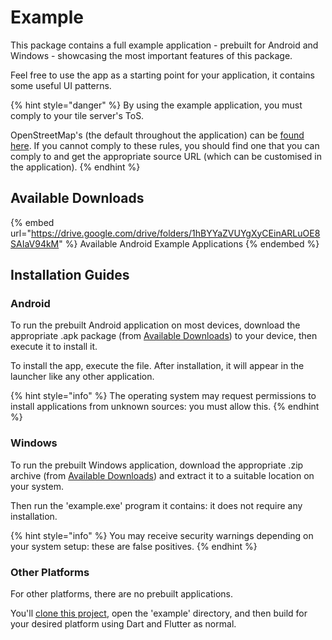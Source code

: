 # Example

This package contains a full example application - prebuilt for Android and Windows - showcasing the most important features of this package.

Feel free to use the app as a starting point for your application, it contains some useful UI patterns.

{% hint style="danger" %}
By using the example application, you must comply to your tile server's ToS.

OpenStreetMap's (the default throughout the application) can be [found here](https://operations.osmfoundation.org/policies/tiles). If you cannot comply to these rules, you should find one that you can comply to and get the appropriate source URL (which can be customised in the application).
{% endhint %}

## Available Downloads

{% embed url="https://drive.google.com/drive/folders/1hBYYaZVUYgXyCEinARLuOE8SAIaV94kM" %}
Available Android Example Applications
{% endembed %}

## Installation Guides

### Android

To run the prebuilt Android application on most devices, download the appropriate .apk package (from [Available Downloads](example.md#available-downloads)) to your device, then execute it to install it.

To install the app, execute the file. After installation, it will appear in the launcher like any other application.

{% hint style="info" %}
The operating system may request permissions to install applications from unknown sources: you must allow this.
{% endhint %}

### Windows

To run the prebuilt Windows application, download the appropriate .zip archive (from [Available Downloads](example.md#available-downloads)) and extract it to a suitable location on your system.

Then run the 'example.exe' program it contains: it does not require any installation.

{% hint style="info" %}
You may receive security warnings depending on your system setup: these are false positives.
{% endhint %}

### Other Platforms

For other platforms, there are no prebuilt applications.

You'll [clone this project](https://github.com/JaffaKetchup/flutter\_map\_tile\_caching.git), open the 'example' directory, and then build for your desired platform using Dart and Flutter as normal.

